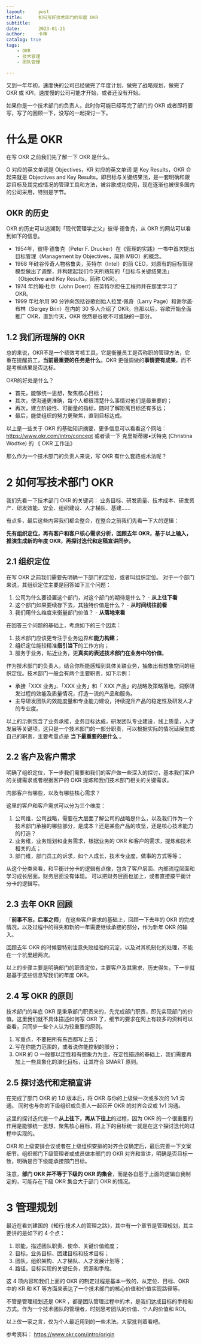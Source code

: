 ```yaml
---
layout:     post
title:      如何写好技术部门的年度 OKR
subtitle:   
date:       2023-01-21
author:     卡神
catalog: true
tags:
    - OKR
    - 技术管理
    - 团队管理 

---
```




又到一年年初，速度快的公司已经做完了年度计划，做完了战略规划，做完了 OKR 或 KPI，速度慢的公司可能才开始，或者还没有开始。

如果你是一个技术部门的负责人，此时你可能已经写完了部门的 OKR 或者即将要写，写了的回顾一下，没写的一起探讨一下。



# 什么是 OKR

在写 OKR 之前我们先了解一下 OKR 是什么。

O 对应的英文单词是 Objectives，KR 对应的英文单词 是 Key Results，OKR 合起来就是 Objectives and Key Results，即目标与关键结果法，是一套明确和跟踪目标及其完成情况的管理工具和方法，被谷歌成功使用，现在逐渐也被很多国内的公司采用，特别是字节。

## OKR 的历史
OKR 的历史可以追溯到「现代管理学之父」彼得·德鲁克，从 OKR 的网站可以看到如下的信息。

* 1954年，彼得·德鲁克（Peter F. Drucker）在《管理的实践》一书中首次提出目标管理（Management by Objectives，简称 MBO）的概念。
* 1968 年硅谷传奇人物格鲁夫，英特尔（Intel）的前 CEO，对原有的目标管理模型做出了调整，并构建起我们今天所熟知的「目标与关键结果法」（Objective and Key Results，简称 OKR）。
* 1974 年约翰·杜尔（John Doerr）在英特尔担任工程师并在那里学习了 OKR。
* 1999 年杜尔用 90 分钟向包括谷歌创始人拉里·佩奇（Larry Page）和谢尔盖·布林（Sergey Brin）在内的 30 多人介绍了 OKR。自那以后，谷歌开始全面推广 OKR，直到今天，OKR 依然是谷歌不可或缺的一部分。

## 1.2 我们所理解的 OKR
总的来说，OKR不是一个绩效考核工具，它是衡量员工是否称职的管理方法，它重在提醒员工，**当前最重要的任务是什么**。OKR 更强调做的**事情要有成果**，而不是考核结果是否达标。

OKR的好处是什么？

* 首先，能够统一思想，聚焦核心目标；
* 其次，使沟通更准确，每个人都很清楚什么事情对他们是最重要的；
* 再次，建立阶段性、可衡量的指标，随时了解距离目标还有多远；
* 最后，能使组织的努力更聚焦，直到目标达成。

以上是一些关于 OKR 的基础知识摘要，更多信息可以看看这个网站：https://www.okr.com/intro/concept
或者读一下 克里斯蒂娜•沃特克 (Christina Wodtke) 的 《 OKR 工作法》

那么作为一个技术部门的负责人来说，写 OKR 有什么套路或术法呢？

# 2 如何写技术部门 OKR

我们先看一下技术部门 OKR 的关键词：
业务目标、研发质量、技术成本、研发资产、研发效能、安全、组织建设、人才梯队、基建……

有点多，最后这些内容我们都会整合，在整合之前我们先看一下大的逻辑：

**先有组织定位，再有客户和客户核心需求分析，回顾去年 OKR，基于以上输入，推演生成新的年度 OKR，再探讨迭代和定稿宣讲同步。**

## 2.1 组织定位

在写 OKR 之前我们需要先明确一下部门的定位，或者叫组织定位。
对于一个部门来说，其组织定位主要是回答如下三个问题：

1. 公司为什么要设置这个部门，对这个部门的期待是什么？ - **从上往下看**
2. 这个部门如果要续存下去，其独特价值是什么？ - **从时间线往前看**
3. 我们用什么维度来衡量部门价值？ - **从落地来看**


在回答三个问题的基础上，考虑如下的三个因素：

1. 技术部门应该更专注于业务边界和**能力构建**；
2. 组织定位能较精准**指引当下**的工作方向；
3. 服务于业务，贴近业务，更**真实的表述技术部门在业务中的价值**。

作为技术部门的负责人，结合你所能感知到具体关联业务，抽象出有想象空间的组织定位。技术部门一般会有两个主要职责，如下示例：

* 承接「XXX 业务」、「XXX 业务」和「 XXX 产品」的战略及策略落地，洞察研发过程的效能及质量情况，打造一流的产品和服务。 
* 主导研发团队的效能度量和专业能力建设，持续提升产品的稳定性及研发人才的专业度。

以上的示例包含了业务承接，业务目标达成，研发团队专业建设，线上质量，人才发展等关键项，这只是一个技术部门的一部分职责，可以根据实际的情况延展生成自己的职责，主要考量点是 **当下最重要的是什么** 。

## 2.2 客户及客户需求

明确了组织定位，下一步我们需要和我们的客户做一些深入的探讨，基本我们客户的关键需求或者根据客户的  OKR 提炼和我们技术部门相关的关键需求。

内部客户有哪些，以及有哪些核心需求？

这里的客户和客户需求可以分为三个维度：

1. 公司维，公司战略，需要在大层面了解公司的战略是什么，以及我们作为一个技术部门承接的哪些部分，是成本？还是某些产品的攻坚，还是核心技术能力的打造？
2. 业务维，业务规划和业务需求，根据业务的 OKR 和客户的需求，提炼和技术相关的点；
3. 部门维，部门员工的诉求，如个人成长，技术专业度，做事的方式等等；

从这个分类来看，和平衡计分卡的逻辑有点像，包含了客户层面、内部流程层面和学习成长层面，财务层面没有体现。
可以把财务层面也加上，或者直接按平衡计分卡的逻辑写。

## 2.3 去年 OKR 回顾

「**前事不忘，后事之师**」
在这些客户需求的基础上，回顾一下去年的 OKR 的完成情况，以及过程中的得失和新的一年需要继续承接的部分，作为新年 OKR 的输入。

回顾去年 OKR 的时候要特别注意失败经验的沉淀，以及对其机制化的处理，不能在一个坑里趟两次。

以上的步骤主要是明确部门的职责定位，主要客户及其需求，历史得失，下一步就是基于这些信息写我们的年度 OKR。

## 2.4 写 OKR 的原则
技术部门的年底 OKR 是秉承部门职责来的，先完成部门职责，即先实现部门的价值。这里我们就不具体描述如何写 OKR 了，细节的要求在网上有较多的资料可以查看，只同步一些个人认为较重要的原则。


1. 写重点，不要把所有东西都写上去；
2. 写在你能力范围的，或者说你能控制的部分；
3. OKR 的 O 一般都以定性和有想象力为主，在定性描述的基础上，我们需要再加上一些具象化的演化目标，让其符合 SMART 原则。

## 2.5 探讨迭代和定稿宣讲

在完成了部门 OKR 的 1.0 版本后，将 OKR 与你的上级做一次或多次的 1v1 沟通。
同时也与你的下级组织或负责人一起召开 OKR 的对齐会议或 1v1 沟通。

这里的探讨迭代是一个**从上往下，再从下往上**的过程，因为 OKR 的一个很重要的作用是能够统一思想，聚焦核心目标，将上下的目标统一就是在这个探讨迭代的过程中实现的。


 OKR 和上级安排会议或者在上级组织安排的对齐会议确定后，最后完善一下文案细节。组织部门下级管理者或成员做本部门的 OKR 对齐和宣讲，明确是否目标一致，明确是否下级能承接部门目标。
 
注意，**部门 OKR 并不等于下级的 OKR 的集合**，而是各自基于上面的逻辑自我制定的，可能存在下级 OKR 集合大于部门 OKR 的情况。

# 3 管理规划
最近在看刘建国的《知行:技术人的管理之路》，其中有一个章节是管理规划，其主要讲的是如下的 4 个点：

1. 职能，描述团队职责、使命、关键价值维度；
2. 目标，业务目标、团建目标和技术目标；
3. 团队，组织架构、人才梯队、人才发展计划等；
4. 路径，目标实现的关键任务，资源和手段。

这 4 项内容和我们上面的 OKR 的制定过程是基本一致的，从定位、目标、OKR 中的 KR 和 KT 等方面来表达了一个技术部门的核心价值和价值实现路径等。

不管是管理规划还是 OKR ，都是团队管理过程中的术，是我们达成目标的手段和方式。作为一个技术团队的管理者，时刻思考团队的价值、个人的价值和 ROI。


以上仅一家之言，仅为个人最近用到的一些术法。大家批判着看吧。


参考资料：
https://www.okr.com/intro/origin